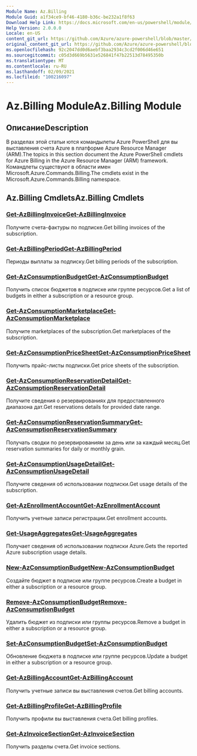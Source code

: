 ```yaml
---
Module Name: Az.Billing
Module Guid: a1f34ce9-bf46-4180-b36c-be232a1f8f63
Download Help Link: https://docs.microsoft.com/en-us/powershell/module/az.billing
Help Version: 2.0.0.0
Locale: en-US
content_git_url: https://github.com/Azure/azure-powershell/blob/master/src/Billing/Billing/help/Az.Billing.md
original_content_git_url: https://github.com/Azure/azure-powershell/blob/master/src/Billing/Billing/help/Az.Billing.md
ms.openlocfilehash: 92c2047dd0d6aebf3baa2934c3cd2f006d46e651
ms.sourcegitcommit: c05d3d669b5631e526841f47b22513d78495350b
ms.translationtype: MT
ms.contentlocale: ru-RU
ms.lasthandoff: 02/09/2021
ms.locfileid: "100216097"
---
```

# <span data-ttu-id="80a9a-101">Az.Billing Module</span><span class="sxs-lookup"><span data-stu-id="80a9a-101">Az.Billing Module</span></span>
## <span data-ttu-id="80a9a-102">Описание</span><span class="sxs-lookup"><span data-stu-id="80a9a-102">Description</span></span>
<span data-ttu-id="80a9a-103">В разделах этой статьи ются командылеты Azure PowerShell для вы выставления счета Azure в платформе Azure Resource Manager (ARM).</span><span class="sxs-lookup"><span data-stu-id="80a9a-103">The topics in this section document the Azure PowerShell cmdlets for Azure Billing in the Azure Resource Manager (ARM) framework.</span></span> <span data-ttu-id="80a9a-104">Командлеты существуют в области имен Microsoft.Azure.Commands.Billing.</span><span class="sxs-lookup"><span data-stu-id="80a9a-104">The cmdlets exist in the Microsoft.Azure.Commands.Billing namespace.</span></span>

## <span data-ttu-id="80a9a-105">Az.Billing Cmdlets</span><span class="sxs-lookup"><span data-stu-id="80a9a-105">Az.Billing Cmdlets</span></span>
### [<span data-ttu-id="80a9a-106">Get-AzBillingInvoice</span><span class="sxs-lookup"><span data-stu-id="80a9a-106">Get-AzBillingInvoice</span></span>](Get-AzBillingInvoice.md)
<span data-ttu-id="80a9a-107">Получите счета-фактуры по подписке.</span><span class="sxs-lookup"><span data-stu-id="80a9a-107">Get billing invoices of the subscription.</span></span>

### [<span data-ttu-id="80a9a-108">Get-AzBillingPeriod</span><span class="sxs-lookup"><span data-stu-id="80a9a-108">Get-AzBillingPeriod</span></span>](Get-AzBillingPeriod.md)
<span data-ttu-id="80a9a-109">Периоды выплаты за подписку.</span><span class="sxs-lookup"><span data-stu-id="80a9a-109">Get billing periods of the subscription.</span></span>

### [<span data-ttu-id="80a9a-110">Get-AzConsumptionBudget</span><span class="sxs-lookup"><span data-stu-id="80a9a-110">Get-AzConsumptionBudget</span></span>](Get-AzConsumptionBudget.md)
<span data-ttu-id="80a9a-111">Получить список бюджетов в подписке или группе ресурсов.</span><span class="sxs-lookup"><span data-stu-id="80a9a-111">Get a list of budgets in either a subscription or a resource group.</span></span>

### [<span data-ttu-id="80a9a-112">Get-AzConsumptionMarketplace</span><span class="sxs-lookup"><span data-stu-id="80a9a-112">Get-AzConsumptionMarketplace</span></span>](Get-AzConsumptionMarketplace.md)
<span data-ttu-id="80a9a-113">Получите marketplaces of the subscription.</span><span class="sxs-lookup"><span data-stu-id="80a9a-113">Get marketplaces of the subscription.</span></span>

### [<span data-ttu-id="80a9a-114">Get-AzConsumptionPriceSheet</span><span class="sxs-lookup"><span data-stu-id="80a9a-114">Get-AzConsumptionPriceSheet</span></span>](Get-AzConsumptionPriceSheet.md)
<span data-ttu-id="80a9a-115">Получить прайс-листы подписки.</span><span class="sxs-lookup"><span data-stu-id="80a9a-115">Get price sheets of the subscription.</span></span>

### [<span data-ttu-id="80a9a-116">Get-AzConsumptionReservationDetail</span><span class="sxs-lookup"><span data-stu-id="80a9a-116">Get-AzConsumptionReservationDetail</span></span>](Get-AzConsumptionReservationDetail.md)
<span data-ttu-id="80a9a-117">Получите сведения о резервированиях для предоставленного диапазона дат.</span><span class="sxs-lookup"><span data-stu-id="80a9a-117">Get reservations details for provided date range.</span></span>

### [<span data-ttu-id="80a9a-118">Get-AzConsumptionReservationSummary</span><span class="sxs-lookup"><span data-stu-id="80a9a-118">Get-AzConsumptionReservationSummary</span></span>](Get-AzConsumptionReservationSummary.md)
<span data-ttu-id="80a9a-119">Получать сводки по резервированиям за день или за каждый месяц.</span><span class="sxs-lookup"><span data-stu-id="80a9a-119">Get reservation summaries for daily or monthly grain.</span></span>

### [<span data-ttu-id="80a9a-120">Get-AzConsumptionUsageDetail</span><span class="sxs-lookup"><span data-stu-id="80a9a-120">Get-AzConsumptionUsageDetail</span></span>](Get-AzConsumptionUsageDetail.md)
<span data-ttu-id="80a9a-121">Получите сведения об использовании подписки.</span><span class="sxs-lookup"><span data-stu-id="80a9a-121">Get usage details of the subscription.</span></span>

### [<span data-ttu-id="80a9a-122">Get-AzEnrollmentAccount</span><span class="sxs-lookup"><span data-stu-id="80a9a-122">Get-AzEnrollmentAccount</span></span>](Get-AzEnrollmentAccount.md)
<span data-ttu-id="80a9a-123">Получить учетные записи регистрации.</span><span class="sxs-lookup"><span data-stu-id="80a9a-123">Get enrollment accounts.</span></span>

### [<span data-ttu-id="80a9a-124">Get-UsageAggregates</span><span class="sxs-lookup"><span data-stu-id="80a9a-124">Get-UsageAggregates</span></span>](Get-UsageAggregates.md)
<span data-ttu-id="80a9a-125">Получает сведения об использовании подписки Azure.</span><span class="sxs-lookup"><span data-stu-id="80a9a-125">Gets the reported Azure subscription usage details.</span></span>

### [<span data-ttu-id="80a9a-126">New-AzConsumptionBudget</span><span class="sxs-lookup"><span data-stu-id="80a9a-126">New-AzConsumptionBudget</span></span>](New-AzConsumptionBudget.md)
<span data-ttu-id="80a9a-127">Создайте бюджет в подписке или группе ресурсов.</span><span class="sxs-lookup"><span data-stu-id="80a9a-127">Create a budget in either a subscription or a resource group.</span></span>

### [<span data-ttu-id="80a9a-128">Remove-AzConsumptionBudget</span><span class="sxs-lookup"><span data-stu-id="80a9a-128">Remove-AzConsumptionBudget</span></span>](Remove-AzConsumptionBudget.md)
<span data-ttu-id="80a9a-129">Удалить бюджет из подписки или группы ресурсов.</span><span class="sxs-lookup"><span data-stu-id="80a9a-129">Remove a budget in either a subscription or a resource group.</span></span>

### [<span data-ttu-id="80a9a-130">Set-AzConsumptionBudget</span><span class="sxs-lookup"><span data-stu-id="80a9a-130">Set-AzConsumptionBudget</span></span>](Set-AzConsumptionBudget.md)
<span data-ttu-id="80a9a-131">Обновление бюджета в подписке или группе ресурсов.</span><span class="sxs-lookup"><span data-stu-id="80a9a-131">Update a budget in either a subscription or a resource group.</span></span>

### [<span data-ttu-id="80a9a-132">Get-AzBillingAccount</span><span class="sxs-lookup"><span data-stu-id="80a9a-132">Get-AzBillingAccount</span></span>](Get-AzBillingAccount.md)
<span data-ttu-id="80a9a-133">Получить учетные записи вы выставления счетов.</span><span class="sxs-lookup"><span data-stu-id="80a9a-133">Get billing accounts.</span></span>

### [<span data-ttu-id="80a9a-134">Get-AzBillingProfile</span><span class="sxs-lookup"><span data-stu-id="80a9a-134">Get-AzBillingProfile</span></span>](Get-AzBillingProfile.md)
<span data-ttu-id="80a9a-135">Получить профили вы выставления счета.</span><span class="sxs-lookup"><span data-stu-id="80a9a-135">Get billing profiles.</span></span>

### [<span data-ttu-id="80a9a-136">Get-AzInvoiceSection</span><span class="sxs-lookup"><span data-stu-id="80a9a-136">Get-AzInvoiceSection</span></span>](Get-AzInvoiceSection.md)
<span data-ttu-id="80a9a-137">Получить разделы счета.</span><span class="sxs-lookup"><span data-stu-id="80a9a-137">Get invoice sections.</span></span>


